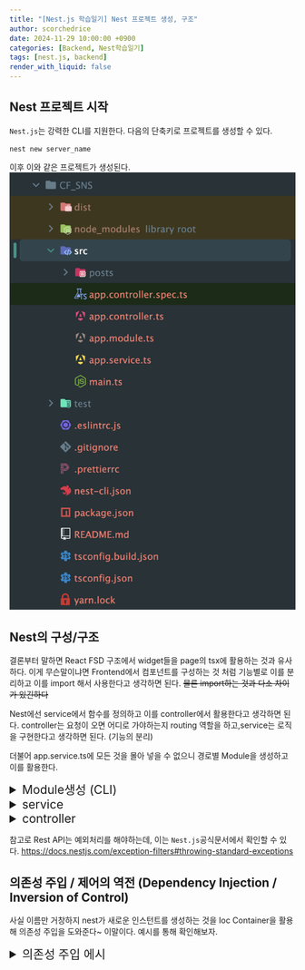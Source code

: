 ```yaml
---
title: "[Nest.js 학습일기] Nest 프로젝트 생성, 구조"
author: scorchedrice
date: 2024-11-29 10:00:00 +0900
categories: [Backend, Nest학습일기]
tags: [nest.js, backend]
render_with_liquid: false
---
```


## Nest 프로젝트 시작
`Nest.js`는 강력한 CLI를 지원한다. 다음의 단축키로 프로젝트를 생성할 수 있다.

```shell
nest new server_name
```

이후 이와 같은 프로젝트가 생성된다.
<img src="/assets/img/241129/nest_architecture.png" alt="Next.js 프로젝트 구조">

## Nest의 구성/구조
결론부터 말하면 React FSD 구조에서 widget들을 page의 tsx에 활용하는 것과 유사하다.
이게 무슨말이냐면 Frontend에서 컴포넌트를 구성하는 것 처럼 기능별로 이를 분리하고 이를 import 해서 사용한다고 생각하면 된다.
~~물론 import하는 것과 다소 차이가 있긴하다~~

Nest에선 service에서 함수를 정의하고 이를 controller에서 활용한다고 생각하면 된다.
controller는 요청이 오면 어디로 가야하는지 routing 역할을 하고,service는 로직을 구현한다고 생각하면 된다. (기능의 분리)


더불어 app.service.ts에 모든 것을 몰아 넣을 수 없으니 경로별 Module을 생성하고 이를 활용한다.

<details markdown="1">

<summary style="font-size: 1.5em;">Module생성 (CLI)</summary>

1. 명령어 입력

```shell
nest g resource
'설정할 경로명'
```


2. Rest API 선택
3. CRUD entry point => 일단 no (추후 학습)

</details>

<details markdown="1">
<summary style="font-size: 1.5em;">service</summary>

```ts
// 5가지 (GET : 모든 게시물, 게시물 상세 & POST : 게시물 작성 & PUT : 게시물 수정 & DELETE)
import {Injectable, NotFoundException} from '@nestjs/common';

@Injectable()
export class PostsService {
  getAllPosts() {
    return posts;
  }

  getPostById(id: number) {
    const post = posts.find(post => post.id === id);
    if (!post) {
      throw new NotFoundException(`Post with id ${id} not found`);
    }
    return post;
  }

  createPost(author: string, title: string, content: string) {
    const post: Post = {
      id: posts[posts.length - 1].id + 1,
      author,
      title,
      content,
      likeCount: 0,
      commentCount: 0,
    };
    posts = [
      ...posts,
      post,
    ]
    return post;
  }

  updatePost(id: number, author?:string, title?:string, content?:string) {
    const post = posts.find(post => post.id === id);
    if (!post) {
      throw new NotFoundException(`Post with id ${id} not found`);
    }
    if (author) {
      post.author = author;
    }
    if (title) {
      post.title = title;
    }
    if (content) {
      post.content = content;
    }
    posts = posts.map((prevPost) => prevPost.id === +id ? post : prevPost);
    return post;
  }

  deletePost(id: number) {
    const post = posts.find(post => post.id === id);
    if (!post) {
      throw new NotFoundException(`Delete with id ${id} not found`);
    }

    posts = posts.filter(post => post.id !== +id);
    return id;
  }
}
```

</details>

<details markdown="1">
<summary style="font-size: 1.5em;">controller</summary>

```ts
import {Controller, Get, Post, NotFoundException, Param, Body, Put, Delete} from '@nestjs/common';
import { PostsService } from './posts.service';

@Controller('posts')
export class PostsController {
  constructor(private readonly postsService: PostsService) {}
  // 1) GET / posts => 모든 post를 가져온다.
  // 2) GET / posts / :id => id에 해당하는 post를 가져온다.
  // 3) POST / posts => post를 생성한다.
  // 4) PUT / posts/:id => id에 해당하는 post를 변경한다.
  // 5) DELETE / posts / :id => id에 해당하는 post를 삭제한다.

  // 1.
  @Get()
  getPosts() {
    return this.postsService.getAllPosts();
  }

  // 2.
  @Get(':id')
  getPost(@Param('id') id: string) {
    return this.postsService.getPostById(+id);
  }

  // 3.
  @Post()
  postPosts(
    @Body('author') author: string,
    @Body('title') title: string,
    @Body('content') content: string,
  ) {
    return this.postsService.createPost(
      author, title, content,
    )
  }

  // 4.
  @Put(':id')
  putPost(
    @Param('id') id: string,
    @Body('author') author?: string,
    @Body('title') title?: string,
    @Body('content') content?: string,
  ) {
   return this.postsService.updatePost(
     +id, author, title, content,
   )
  }

  // 5.
  @Delete(':id')
  deletePost(@Param('id') id: string) {
    return this.postsService.deletePost(+id);
  }
}
```

</details>

참고로 Rest API는 예외처리를 해야하는데, 이는 `Nest.js`공식문서에서 확인할 수 있다.
https://docs.nestjs.com/exception-filters#throwing-standard-exceptions

## 의존성 주입 / 제어의 역전 (Dependency Injection / Inversion of Control)
사실 이름만 거창하지 nest가 새로운 인스턴트를 생성하는 것을 Ioc Container을 활용해 의존성 주입을 도와준다~ 이말이다. 예시를 통해 확인해보자.


<details markdown="1">
<summary style="font-size: 1.5em;">의존성 주입 에시</summary>

```ts
import {Controller, Get, Post, NotFoundException, Param, Body, Put, Delete} from '@nestjs/common';
import { PostsService } from './posts.service';

@Controller('posts')
export class PostsController {
  constructor(private readonly postsService: PostsService) {}
  // 1) GET / posts => 모든 post를 가져온다.
  // ... 아래 이어서
```

해당 코드 (controller)는 service에 의존성을 가진다.

근데 이와 같은 과정이 인스턴스 생성 없이 진행이 가능한데 (module - provider에 등록된 것들), 이는 nest가 직접 기능을 제공하기 때문이다 (ioc container)
이와 같은 과정으로 개발자는 기능 구현에만 집중할 수 있다.

추가적으로 service 또한 Repository(entity 파일)에 의존성을 가진다.
즉 nest.js에서 전반적인 의존성 관계는 다음과 같다고 할 수 있다.

```markdown
Controller -> Service -> Repository -> DB
```

</details>

